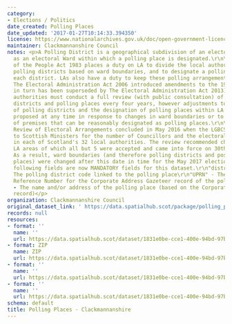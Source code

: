 ```yaml
---
category:
- Elections / Politics
date_created: Polling Places
date_updated: '2017-01-27T10:14:33.394350'
license: https://www.nationalarchives.gov.uk/doc/open-government-licence/version/3/
maintainer: Clackmannanshire Council
notes: <p>A Polling District is a geographical subdivision of an electoral area such
  as an electoral Ward within which a polling place is designated.\r\n\r\nThe Representation
  of the People Act 1983 places a duty on LA to divide the local authority area into
  polling districts based on ward boundaries, and to designate a polling place for
  each district. LAs also have a duty to keep these polling arrangements under review.
  The Electoral Administration Act 2006 introduced amendments to the 1983 Act (which
  in turn has been superseded by The Electoral Administration Act 2013). Now local
  authorities must conduct a full review (with public consultation) of its polling
  districts and polling places every four years, however adjustments to the boundaries
  of polling districts and the designation of polling places within LA wards can be
  proposed at any time in response to changes in ward boundaries or to the availability
  of premises that can be reasonably designated as polling places.\r\n\r\nThe Fifth
  Review of Electoral Arrangements concluded in May 2016 when the LGBCS made recommendations
  to Scottish Ministers for the number of Councillors and the electoral ward boundaries
  in each of Scotland's 32 local authorities. The review recommended changes in 30
  LA areas of which all but 5 were accepted and came into force on 30th Sept 2016.
  As a result, ward boundaries (and therefore polling districts and possibly polling
  places) were changed after this date in time for the May 2017 elections.\r\n\r\nThe
  following fields are now MANDATORY fields for this dataset.\r\n"district_code" -
  The polling district code linked to the polling place\r\n"UPRN" - The Unique Property
  Reference Number for the Corporate Address Gazeteer record of the polling place\r\n"polling_place"
  - The name and/or address of the polling place (based on the Corporate Address Gazeteer
  record)</p>
organization: Clackmannanshire Council
original_dataset_link: ' https://data.spatialhub.scot/package/polling_places-cl'
records: null
resources:
- format: ''
  name: ''
  url: https://data.spatialhub.scot/dataset/1831e0be-cce1-400e-94bd-97bc3d060e05/resource/b57d1266-2522-4467-82d0-e231ae257bec/download/polling-places.gpkg
- format: ZIP
  name: ZIP
  url: https://data.spatialhub.scot/dataset/1831e0be-cce1-400e-94bd-97bc3d060e05/resource/94bcbc90-57e7-466a-8aac-b9ee05fd0e06/download/polling-places.zip
- format: ''
  name: ''
  url: https://data.spatialhub.scot/dataset/1831e0be-cce1-400e-94bd-97bc3d060e05/resource/23442a12-b469-432b-9fd8-467ef94ca8e4/download/spatialhubpollingplaces.gpkg
- format: ''
  name: ''
  url: https://data.spatialhub.scot/dataset/1831e0be-cce1-400e-94bd-97bc3d060e05/resource/5d38dcd0-dbe5-44f0-8132-6f2867b8e189/download/clacks_pollingplaces.gpkg
schema: default
title: Polling Places - Clackmannanshire
---
```

